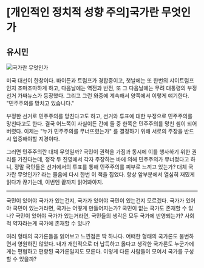 # [개인적인 정치적 성향 주의]국가란 무엇인가
## 유시민

![국가란 무엇인가](./img/국가란_무엇인가.jpg)

미국 대선이 한창이다. 바이든과 트럼프가 경합중이고, 첫날에는 또 한번의 샤이트럼프인지 조마조마하게 하고, 다음날에는 역전과 반전, 또 그 다음날에는 무려 대통령의 부정선거 가짜뉴스가 등장했다.
그리고 그런 와중에 계속해서 양쪽에서 이렇게 얘기한다. "민주주의를 망치고 있습니다."

부정한 선거로 민주주의를 망친다고도 하고, 선거와 투표에 대한 부정으로 민주주의를 망친다고도 한다.
결국 어느쪽이 사실이든 간에 둘 중 한쪽은 민주주의를 망친 셈이 되어버렸다.
이제는 "누가 민주주의를 무너뜨렸는가" 를 결정하기 위해 서로의 주장을 반드시 입증해야할 지경이다.

그러면 민주주의란 대체 무엇일까? 국민이 권력을 가짐과 동시에 이를 행사하기 위한 권리를 가진다는데, 정작 두 진영에서 각자 주장하는 바에 의해 민주주의가 무너졌다고 하니, 정말 국민들은 선거에서의 투표를 통해 민주주의를 피부로 느끼고 있는가?
대체 국가란 무엇인가? 라는 물음에 다시 한번 이 책을 집었다.
항상 앞부분에서 열심히 재밌게 읽다가 끊기는데, 이번엔 끝까지 읽어봐야지.

--------------------

국민이 있어야 국가가 있는건지, 국가가 있어야 국민이 있는건지 모르겠다. 
국가가 있어야 국민이 있는거라면, 국가는 어떻게 만들어지는가? 국민이 없는 국가도 존재할 수 있나?
국민이 있어야 국가가 있는거라면, 국민들의 생각은 모두 국가에 반영되는가? 사회적 약자라는게 국가에 존재할 수 있나?

여러 형태의 국가론들을 읽어보고 느낀점은 딱 하나다.
어떠한 형태의 국가론도 불변하면서 영원하진 않았다. 내가 개인적으로 더 납득하고 옳다고 생각한 국가론도 누군가에게는 편협하고 편향된 국가론일지도 모른다.
이렇게 다른 사람들이 모여서 국가를 구성할 수 있을까?
